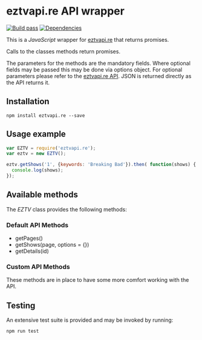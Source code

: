 # eztvapi.re API wrapper
[![Build pass](https://travis-ci.org/stylesuxx/yts.to.svg?branch=master)](https://travis-ci.org/stylesuxx/eztvapi.re.to?branch=master)  [![Dependencies](https://david-dm.org/stylesuxx/yts.to.svg)](https://david-dm.org/stylesuxx/eztvapi.re)

This is a *JavaScript* wrapper for [eztvapi.re](http://eztvapi.re) that returns promises.

Calls to the classes methods return promises.

The parameters for the methods are the mandatory fields. Where optional fields may be passed this may be done via options object. For optional parameters please refer to the [eztvapi.re API](https://github.com/popcorn-official/popcorn-api/blob/master/README.md). JSON is returned directly as the API returns it.

## Installation
    npm install eztvapi.re --save

## Usage example
``` JavaScript
var EZTV = require('eztvapi.re');
var eztv = new EZTV();

eztv.getShows('1', {keywords: 'Breaking Bad'}).then( function(shows) {
  console.log(shows);
});
```

## Available methods
The *EZTV* class provides the following methods:

### Default API Methods
* getPages()
* getShows(page, options = {})
* getDetails(id)

### Custom API Methods
These methods are in place to have some more comfort working with the API.

## Testing
An extensive test suite is provided and may be invoked by running:

    npm run test
